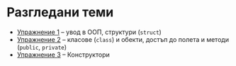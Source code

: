 Разгледани теми
===============

* [Упражнение 1](01) – увод в ООП, структури (`struct`)
* [Упражнение 2](02) – класове (`class`) и обекти, достъп до полета и методи
(`public`, `private`)
* [Упражнение 3](03) – Конструктори
